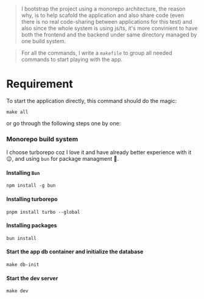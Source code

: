 > I bootstrap the project using a monorepo architecture, the reason why, is to help scafold the application and also share code (even there is no real code-sharing between applications for this test) and also since the whole system is using js/ts, it's more convinient to have both the frontend and the backend under same directory managed by one build system.

> For all the commands, I write a `makefile` to group all needed commands to start playing with the app.

# Requirement

To start the application directly, this command should do the magic:

```
make all
```

or go through the following steps one by one:

### Monorepo build system

I choose turborepo coz I love it and have already better experience with it 😉, and using `bun` for package managment 🚀.

#### Installing `Bun`

```
npm install -g bun
```

#### Installing turborepo

```
pnpm install turbo --global
```

#### Installing packages

```
bun install
```

#### Start the app db container and initialize the database

```
make db-init
```

#### Start the dev server

```
make dev
```
